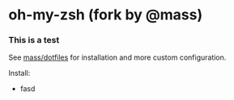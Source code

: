 oh-my-zsh (fork by @mass)
=========================

### This is a test

See [mass/dotfiles](https://github.com/mass/dotfiles) for installation and more custom configuration.

Install:
- fasd
